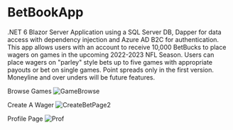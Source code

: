 # BetBookApp
.NET 6 Blazor Server Application using a SQL Server DB, Dapper for data access with dependency injection and Azure AD B2C for authentication. This app allows users with an account to receive 10,000 BetBucks to place wagers on games in the upcoming 2022-2023 NFL Season. Users can place wagers on "parley" style bets up to five games with appropriate payouts or bet on single games. Point spreads only in the first version. Moneyline and over unders will be future features.

Browse Games
![GameBrowse](https://user-images.githubusercontent.com/95720340/176060293-2497e6a2-1b82-4606-a4f0-1fb63244afba.png)

Create A Wager
![CreateBetPage2](https://user-images.githubusercontent.com/95720340/176059634-463cb135-3211-4591-8c2c-7d06c859cd79.png)

Profile Page
![Prof](https://user-images.githubusercontent.com/95720340/176345162-b0e698b2-8c31-4ba7-a7da-c8d7e9e29a7c.png)


